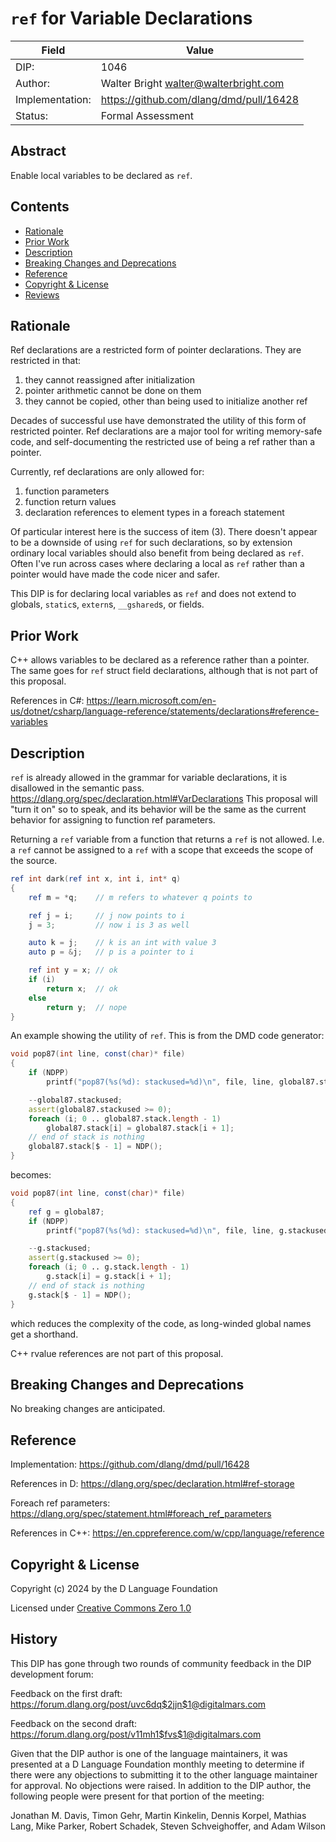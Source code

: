 # `ref` for Variable Declarations

| Field           | Value                                                           |
|-----------------|-----------------------------------------------------------------|
| DIP:            | 1046                                                            |
| Author:         | Walter Bright walter@walterbright.com                           |
| Implementation: | https://github.com/dlang/dmd/pull/16428                         |
| Status:         | Formal Assessment                                               |

## Abstract

Enable local variables to be declared as `ref`.


## Contents

* [Rationale](#rationale)
* [Prior Work](#prior-work)
* [Description](#description)
* [Breaking Changes and Deprecations](#breaking-changes-and-deprecations)
* [Reference](#reference)
* [Copyright & License](#copyright--license)
* [Reviews](#reviews)

## Rationale

Ref declarations are a restricted form of pointer declarations. They are restricted
in that:

1. they cannot reassigned after initialization
2. pointer arithmetic cannot be done on them
3. they cannot be copied, other than being used to initialize another ref

Decades of successful use have demonstrated the utility of this form of
restricted pointer. Ref declarations are a major tool for writing memory-safe code,
and self-documenting the restricted use of being a ref rather than a pointer.

Currently, ref declarations are only allowed for:

1. function parameters
2. function return values
3. declaration references to element types in a foreach statement

Of particular interest here is the success of item (3). There doesn't appear to
be a downside of using `ref` for such declarations, so by extension ordinary
local variables should also benefit from being declared as `ref`. Often I've run
across cases where declaring a local as `ref` rather than a pointer would have
made the code nicer and safer.

This DIP is for declaring local variables as `ref` and does not extend to globals, `static`s, `extern`s,
`__gshared`s, or fields.


## Prior Work

C++ allows variables to be declared as a reference rather than a pointer. The same
goes for `ref` struct field declarations, although that is not part of this proposal.

References in C#:
https://learn.microsoft.com/en-us/dotnet/csharp/language-reference/statements/declarations#reference-variables

## Description

`ref` is already allowed in the grammar for variable declarations, it is disallowed
in the semantic pass.
https://dlang.org/spec/declaration.html#VarDeclarations
This proposal will "turn it on" so to speak, and its behavior will be the same as
the current behavior for assigning to function ref parameters.

Returning a `ref` variable from a function that returns a `ref` is not allowed. I.e.
a `ref` cannot be assigned to a `ref` with a scope that exceeds the scope of the source.

```d
ref int dark(ref int x, int i, int* q)
{
    ref m = *q;    // m refers to whatever q points to

    ref j = i;     // j now points to i
    j = 3;         // now i is 3 as well

    auto k = j;    // k is an int with value 3
    auto p = &j;   // p is a pointer to i

    ref int y = x; // ok
    if (i)
        return x;  // ok
    else
        return y;  // nope
}
```

An example showing the utility of `ref`. This is from the DMD code generator:
```d
void pop87(int line, const(char)* file)
{
    if (NDPP)
        printf("pop87(%s(%d): stackused=%d)\n", file, line, global87.stackused);

    --global87.stackused;
    assert(global87.stackused >= 0);
    foreach (i; 0 .. global87.stack.length - 1)
        global87.stack[i] = global87.stack[i + 1];
    // end of stack is nothing
    global87.stack[$ - 1] = NDP();
}
```

becomes:

```d
void pop87(int line, const(char)* file)
{
    ref g = global87;
    if (NDPP)
        printf("pop87(%s(%d): stackused=%d)\n", file, line, g.stackused);

    --g.stackused;
    assert(g.stackused >= 0);
    foreach (i; 0 .. g.stack.length - 1)
        g.stack[i] = g.stack[i + 1];
    // end of stack is nothing
    g.stack[$ - 1] = NDP();
}
```

which reduces the complexity of the code, as long-winded global names get a shorthand.


C++ rvalue references are not part of this proposal.

## Breaking Changes and Deprecations

No breaking changes are anticipated.

## Reference

Implementation:
https://github.com/dlang/dmd/pull/16428

References in D:
https://dlang.org/spec/declaration.html#ref-storage

Foreach ref parameters:
https://dlang.org/spec/statement.html#foreach_ref_parameters

References in C++:
https://en.cppreference.com/w/cpp/language/reference

## Copyright & License

Copyright (c) 2024 by the D Language Foundation

Licensed under [Creative Commons Zero 1.0](https://creativecommons.org/publicdomain/zero/1.0/legalcode.txt)

## History

This DIP has gone through two rounds of community feedback in the DIP development forum:

Feedback on the first draft:
https://forum.dlang.org/post/uvc6dq$2jjn$1@digitalmars.com

Feedback on the second draft:
https://forum.dlang.org/post/v11mh1$fvs$1@digitalmars.com

Given that the DIP author is one of the language maintainers, it was presented at a D Language Foundation monthly meeting to determine if there were any objections to submitting it to the other language maintainer for approval. No objections were raised. In addition to the DIP author, the following people were present for that portion of the meeting:

Jonathan M. Davis,
Timon Gehr,
Martin Kinkelin,
Dennis Korpel,
Mathias Lang,
Mike Parker,
Robert Schadek,
Steven Schveighoffer, and
Adam Wilson
